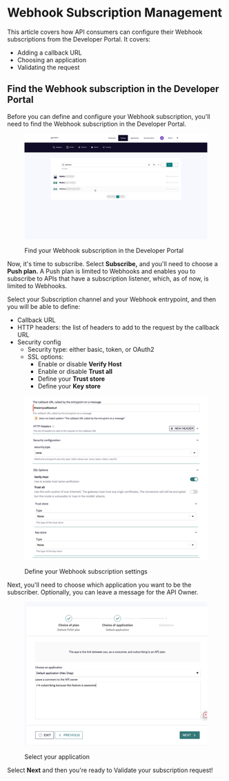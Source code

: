 # Webhook Subscription Management

This article covers how API consumers can configure their Webhook subscriptions from the Developer Portal. It covers:

* Adding a callback URL
* Choosing an application
* Validating the request

## Find the Webhook subscription in the Developer Portal

Before you can define and configure your Webhook subscription, you'll need to find the Webhook subscription in the Developer Portal.

<figure><img src="../../.gitbook/assets/2023-07-21_08-29-14.png" alt=""><figcaption><p>Find your Webhook subscription in the Developer Portal</p></figcaption></figure>

Now, it's time to subscribe. Select **Subscribe,** and you'll need to choose a **Push plan.** A Push plan is limited to Webhooks and enables you to subscribe to APIs that have a subscription listener, which, as of now, is limited to Webhooks.&#x20;

Select your Subscription channel and your Webhook entrypoint, and then you will be able to define:

* Callback URL
* HTTP headers: the list of headers to add to the request by the callback URL
* Security config
  * Security type: either basic, token, or OAuth2
  * SSL options:
    * Enable or disable **Verify Host**
    * Enable or disable **Trust all**
    * Define your **Trust store**
    * Define your **Key store**

<figure><img src="../../.gitbook/assets/Screen Shot 2023-07-21 at 8.36.12 AM.png" alt=""><figcaption><p>Define your Webhook subscription settings</p></figcaption></figure>

Next, you'll need to choose which application you want to be the subscriber. Optionally, you can leave a message for the API Owner.

<figure><img src="../../.gitbook/assets/Screen Shot 2023-07-21 at 8.37.04 AM.png" alt=""><figcaption><p>Select your application</p></figcaption></figure>

Select **Next** and then you're ready to Validate your subscription request! &#x20;
